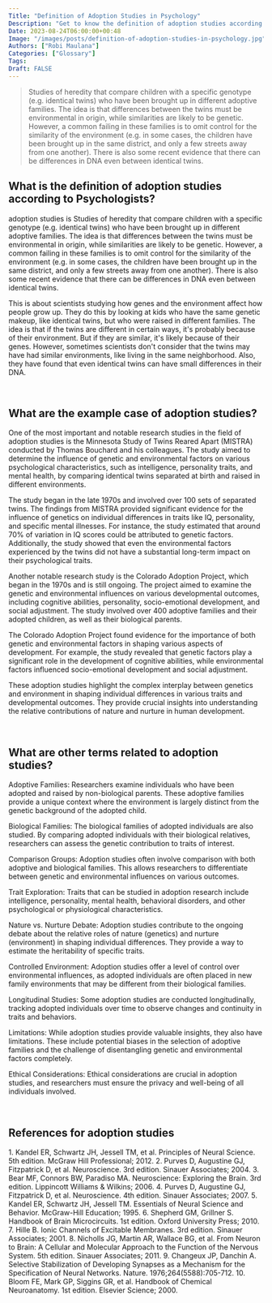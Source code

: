 ```yaml
---
Title: "Definition of Adoption Studies in Psychology"
Description: "Get to know the definition of adoption studies according to psychologists."
Date: 2023-08-24T06:00:00+00:48
Image: "/images/posts/definition-of-adoption-studies-in-psychology.jpg"
Authors: ["Robi Maulana"]
Categories: ["Glossary"]
Tags: 
Draft: FALSE
---
```





> Studies of heredity that compare children with a specific genotype (e.g. identical twins) who have been brought up in different adoptive families. The idea is that differences between the twins must be environmental in origin, while similarities are likely to be genetic. However, a common failing in these families is to omit control for the similarity of the environment (e.g. in some cases, the children have been brought up in the same district, and only a few streets away from one another). There is also some recent evidence that there can be differences in DNA even between identical twins.

## What is the definition of adoption studies according to Psychologists?

adoption studies is Studies of heredity that compare children with a specific genotype (e.g. identical twins) who have been brought up in different adoptive families. The idea is that differences between the twins must be environmental in origin, while similarities are likely to be genetic. However, a common failing in these families is to omit control for the similarity of the environment (e.g. in some cases, the children have been brought up in the same district, and only a few streets away from one another). There is also some recent evidence that there can be differences in DNA even between identical twins.

This is about scientists studying how genes and the environment affect how people grow up. They do this by looking at kids who have the same genetic makeup, like identical twins, but who were raised in different families. The idea is that if the twins are different in certain ways, it's probably because of their environment. But if they are similar, it's likely because of their genes. However, sometimes scientists don't consider that the twins may have had similar environments, like living in the same neighborhood. Also, they have found that even identical twins can have small differences in their DNA.

 

## What are the example case of adoption studies?

One of the most important and notable research studies in the field of adoption studies is the Minnesota Study of Twins Reared Apart (MISTRA) conducted by Thomas Bouchard and his colleagues. The study aimed to determine the influence of genetic and environmental factors on various psychological characteristics, such as intelligence, personality traits, and mental health, by comparing identical twins separated at birth and raised in different environments.

The study began in the late 1970s and involved over 100 sets of separated twins. The findings from MISTRA provided significant evidence for the influence of genetics on individual differences in traits like IQ, personality, and specific mental illnesses. For instance, the study estimated that around 70% of variation in IQ scores could be attributed to genetic factors. Additionally, the study showed that even the environmental factors experienced by the twins did not have a substantial long-term impact on their psychological traits.

Another notable research study is the Colorado Adoption Project, which began in the 1970s and is still ongoing. The project aimed to examine the genetic and environmental influences on various developmental outcomes, including cognitive abilities, personality, socio-emotional development, and social adjustment. The study involved over 400 adoptive families and their adopted children, as well as their biological parents.

The Colorado Adoption Project found evidence for the importance of both genetic and environmental factors in shaping various aspects of development. For example, the study revealed that genetic factors play a significant role in the development of cognitive abilities, while environmental factors influenced socio-emotional development and social adjustment.

These adoption studies highlight the complex interplay between genetics and environment in shaping individual differences in various traits and developmental outcomes. They provide crucial insights into understanding the relative contributions of nature and nurture in human development.

 

## What are other terms related to adoption studies?

Adoptive Families: Researchers examine individuals who have been adopted and raised by non-biological parents. These adoptive families provide a unique context where the environment is largely distinct from the genetic background of the adopted child.

Biological Families: The biological families of adopted individuals are also studied. By comparing adopted individuals with their biological relatives, researchers can assess the genetic contribution to traits of interest.

Comparison Groups: Adoption studies often involve comparison with both adoptive and biological families. This allows researchers to differentiate between genetic and environmental influences on various outcomes.

Trait Exploration: Traits that can be studied in adoption research include intelligence, personality, mental health, behavioral disorders, and other psychological or physiological characteristics.

Nature vs. Nurture Debate: Adoption studies contribute to the ongoing debate about the relative roles of nature (genetics) and nurture (environment) in shaping individual differences. They provide a way to estimate the heritability of specific traits.

Controlled Environment: Adoption studies offer a level of control over environmental influences, as adopted individuals are often placed in new family environments that may be different from their biological families.

Longitudinal Studies: Some adoption studies are conducted longitudinally, tracking adopted individuals over time to observe changes and continuity in traits and behaviors.

Limitations: While adoption studies provide valuable insights, they also have limitations. These include potential biases in the selection of adoptive families and the challenge of disentangling genetic and environmental factors completely.

Ethical Considerations: Ethical considerations are crucial in adoption studies, and researchers must ensure the privacy and well-being of all individuals involved.

 

## References for adoption studies

1\. Kandel ER, Schwartz JH, Jessell TM, et al. Principles of Neural Science. 5th edition. McGraw Hill Professional; 2012. 2. Purves D, Augustine GJ, Fitzpatrick D, et al. Neuroscience. 3rd edition. Sinauer Associates; 2004. 3. Bear MF, Connors BW, Paradiso MA. Neuroscience: Exploring the Brain. 3rd edition. Lippincott Williams & Wilkins; 2006. 4. Purves D, Augustine GJ, Fitzpatrick D, et al. Neuroscience. 4th edition. Sinauer Associates; 2007. 5. Kandel ER, Schwartz JH, Jessell TM. Essentials of Neural Science and Behavior. McGraw-Hill Education; 1995. 6. Shepherd GM, Grillner S. Handbook of Brain Microcircuits. 1st edition. Oxford University Press; 2010. 7. Hille B. Ionic Channels of Excitable Membranes. 3rd edition. Sinauer Associates; 2001. 8. Nicholls JG, Martin AR, Wallace BG, et al. From Neuron to Brain: A Cellular and Molecular Approach to the Function of the Nervous System. 5th edition. Sinauer Associates; 2011. 9. Changeux JP, Danchin A. Selective Stabilization of Developing Synapses as a Mechanism for the Specification of Neural Networks. Nature. 1976;264(5588):705-712. 10. Bloom FE, Mark GP, Siggins GR, et al. Handbook of Chemical Neuroanatomy. 1st edition. Elsevier Science; 2000.

